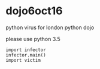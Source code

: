 # dojo6oct16
python virus for london python dojo

please use python 3.5

```
import infector
infector.main()
import victim
```
